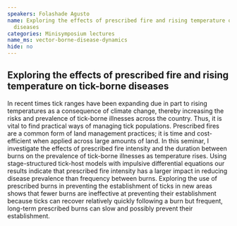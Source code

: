 ```yaml
---
speakers: Folashade Agusto
name: Exploring the effects of prescribed fire and rising temperature on tick-borne
  diseases
categories: Minisymposium lectures
name_ms: vector-borne-disease-dynamics
hide: no
---
```


## Exploring the effects of prescribed fire and rising temperature on tick-borne diseases

In recent times tick ranges have been expanding due in part to rising temperatures as a consequence of climate change, thereby increasing the risks and prevalence of tick-borne illnesses across the country. Thus, it is vital to find practical ways of managing tick populations. Prescribed fires are a common form of land management practices; it is time and cost-efficient when applied across large amounts of land. In this seminar, I investigate the effects of prescribed fire intensity and the duration between burns on the prevalence of tick-borne illnesses as temperature rises. Using stage-structured tick-host models with impulsive differential equations our results indicate that prescribed fire intensity has a larger impact in reducing disease prevalence than frequency between burns. Exploring the use of prescribed burns in preventing the establishment of ticks in new areas shows that fewer burns are ineffective at preventing their establishment because ticks can recover relatively quickly following a burn but frequent, long-term prescribed burns can slow and possibly prevent their establishment.


